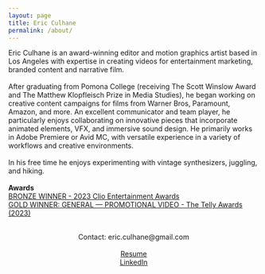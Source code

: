 ```yaml
---
layout: page
title: Eric Culhane
permalink: /about/
---
```

<!-- 
Connect with me on LinkedIn.
[Resume.]({{ '\assets\pdf\Eric Culhane Assistant Editing Resume.pdf' | prepend: site.baseurl }}) -->

<!-- <center> -->
Eric Culhane is an award-winning editor and motion graphics artist based in Los Angeles with expertise in creating videos for entertainment marketing, branded content and narrative film. <br><br>
After graduating from Pomona College (receiving The Scott Winslow Award and The Matthew Klopfleisch Prize in Media Studies), he began working on creative content campaigns for films from Warner Bros, Paramount, Amazon, and more. An excellent communicator and team player, he particularly enjoys collaborating on innovative pieces that incorporate animated elements, VFX, and immersive sound design. He primarily works in Adobe Premiere or Avid MC, with versatile experience in a variety of workflows and creative environments.<br><br>
In his free time he enjoys experimenting with vintage synthesizers, juggling, and hiking. <br><br>
<b>Awards</b><br>
<a href="https://clios.com/entertainment/winner/home-entertainment-original-content/shazam-fury-of-the-gods/scene-deconstruction-148652">BRONZE WINNER - 2023 Clio Entertainment Awards</a> <br>
<a href="https://www.tellyawards.com/winners/2023/promotional-video/general-entertainment/thrills-quills-the-making-of-sonic-the-hedgehog-2/289769">GOLD WINNER: GENERAL — PROMOTIONAL VIDEO - The Telly Awards (2023)</a> <br><br>


<center>
Contact: eric.culhane@gmail.com <br>
<br>
<a href="http://eric-culhane.com/assets/pdf/Eric%20Culhane%20Resume%202023%20May.pdf">Resume</a> <br>
<a href="https://www.linkedin.com/in/eric-culhane/">LinkedIn</a> <br>
</center>





<!-- 
Editor based in Los Angeles.

[Resume]({{ '\assets\pdf\Eric Culhane Resume 2023.pdf' | prepend: site.baseurl }})


Contact: eric.culhane@gmail.com or <a href="https://www.linkedin.com/in/eric-culhane/">connect with me on LinkedIn</a> 
<br>
<br> -->



<!-- I primarily cut home entertainment and pre-release content for theatrical film marketing, with experience supporting a variety of campaigns from major studios (Warner Bros, Paramount, Amazon, Lionsgate and more). -->

<!-- I enjoy cutting innovative, stylized pieces that engage audiences and support each campaign's creative vision.  -->
<!-- I also have experience cutting narrative film, documentary, montage and experimental short-form work.

<!-- 
Editor based in Los Angeles.

Contact: eric.culhane@gmail.com or <a href="https://www.linkedin.com/in/eric-culhane/">connect with me on LinkedIn</a> 
<br>
<br>
[Resume]({{ '\assets\pdf\Eric Culhane Resume February 2023.pdf' | prepend: site.baseurl }})
<br>
<br>
 I primarily cut home entertainment and pre-release content for theatrical film marketing. Extensive experience supporting film marketing campaigns from major studios (Warner Bros, Paramount, Amazon, Lionsgate and more). -->
